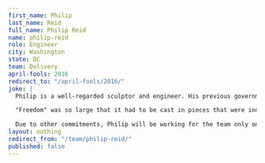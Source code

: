 ```yaml
---
first_name: Philip
last_name: Reid
full_name: Philip Reid
name: philip-reid
role: Engineer
city: Washington
state: DC
team: Delivery
april-fools: 2016
redirect_to: "/april-fools/2016/"
joke: |
  Philip is a well-regarded sculptor and engineer. His previous government work includes bronze casting for a statue in Lafayette Park (the first bronze statue cast in the United States), as well as serving as a senior member of the team that built "Freedom," the statue that tops the U.S. Capitol dome. Philip was enslaved during his work on "Freedom" in 1860 and 1861 but was emancipated under the Compensated Emancipation Act in April of 1862. By the time the statue's final piece was hoisted onto the top of the dome in 1863, Philip was a free man.

  "Freedom" was so large that it had to be cast in pieces that were individually hoisted atop the capital dome, where they were stacked on top of each other to assemble the statue in place. We're excited to have Philip as a full-stack engineer on the 18F team.

  Due to other commitments, Philip will be working for the team only on April 1st. If you'd like to join Philip (and not just for April 1) you can <a href="https://pages.18f.gov/joining-18f/">see all of our openings and learn more about working at 18F</a>.)
layout: nothing
redirect_from: "/team/philip-reid/"
published: false
---
```


